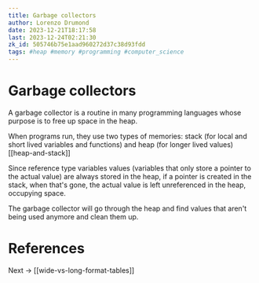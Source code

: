 ```yaml
---
title: Garbage collectors
author: Lorenzo Drumond
date: 2023-12-21T18:17:58
last: 2023-12-24T02:21:30
zk_id: 505746b75e1aad960272d37c38d93fdd
tags: #heap #memory #programming #computer_science
---
```



# Garbage collectors
A garbage collector is a routine in many programming languages
whose purpose is to free up space in the heap.

When programs run, they use two types of memories: stack (for local and short
lived variables and functions) and heap (for longer lived values) [[heap-and-stack]]

Since reference type variables values (variables that only store a pointer to the actual
value) are always stored in the heap, if a pointer is created in the stack, when
that's gone, the actual value is left unreferenced in the heap, occupying space.

The garbage collector will go through the heap and find values that aren't being used
anymore and clean them up.

# References

Next -> [[wide-vs-long-format-tables]]
